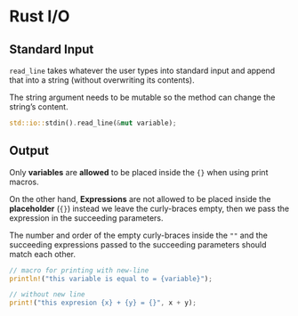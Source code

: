 # Rust I/O

## Standard Input

`read_line` takes whatever the user types into standard input and append that into a string (without overwriting its contents).

The string argument needs to be mutable so the method can change the string’s content.

```rust
std::io::stdin().read_line(&mut variable);
```

## Output

Only **variables** are **allowed** to be placed inside the `{}` when using print macros.

On the other hand, **Expressions** are not allowed to be placed inside the **placeholder** (`{}`) instead we leave the curly-braces empty, then we pass the expression in the succeeding parameters.

The number and order of the empty curly-braces inside the `""` and the succeeding expressions passed to the succeeding parameters should match each other.

```rust
// macro for printing with new-line
println!("this variable is equal to = {variable}");

// without new line
print!("this expresion {x} + {y} = {}", x + y);
```

